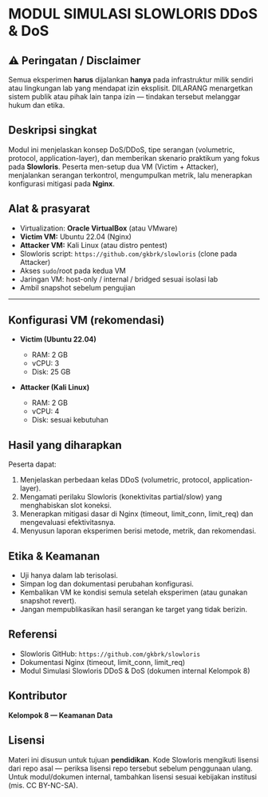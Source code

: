 # MODUL SIMULASI SLOWLORIS DDoS & DoS


## ⚠️ Peringatan / Disclaimer

Semua eksperimen **harus** dijalankan **hanya** pada infrastruktur milik sendiri atau lingkungan lab yang mendapat izin eksplisit.
DILARANG menargetkan sistem publik atau pihak lain tanpa izin — tindakan tersebut melanggar hukum dan etika.


## Deskripsi singkat

Modul ini menjelaskan konsep DoS/DDoS, tipe serangan (volumetric, protocol, application-layer), dan memberikan skenario praktikum yang fokus pada **Slowloris**. Peserta men-setup dua VM (Victim + Attacker), menjalankan serangan terkontrol, mengumpulkan metrik, lalu menerapkan konfigurasi mitigasi pada **Nginx**.


## Alat & prasyarat

* Virtualization: **Oracle VirtualBox** (atau VMware)
* **Victim VM:** Ubuntu 22.04 (Nginx)
* **Attacker VM:** Kali Linux (atau distro pentest)
* Slowloris script: `https://github.com/gkbrk/slowloris` (clone pada Attacker)
* Akses `sudo`/root pada kedua VM
* Jaringan VM: host-only / internal / bridged sesuai isolasi lab
* Ambil snapshot sebelum pengujian

---

## Konfigurasi VM (rekomendasi)

* **Victim (Ubuntu 22.04)**

  * RAM: 2 GB
  * vCPU: 3
  * Disk: 25 GB
* **Attacker (Kali Linux)**

  * RAM: 2 GB
  * vCPU: 4
  * Disk: sesuai kebutuhan

## Hasil yang diharapkan

Peserta dapat:

1. Menjelaskan perbedaan kelas DDoS (volumetric, protocol, application-layer).
2. Mengamati perilaku Slowloris (konektivitas partial/slow) yang menghabiskan slot koneksi.
3. Menerapkan mitigasi dasar di Nginx (timeout, limit_conn, limit_req) dan mengevaluasi efektivitasnya.
4. Menyusun laporan eksperimen berisi metode, metrik, dan rekomendasi.


## Etika & Keamanan

* Uji hanya dalam lab terisolasi.
* Simpan log dan dokumentasi perubahan konfigurasi.
* Kembalikan VM ke kondisi semula setelah eksperimen (atau gunakan snapshot revert).
* Jangan mempublikasikan hasil serangan ke target yang tidak berizin.


## Referensi

* Slowloris GitHub: `https://github.com/gkbrk/slowloris`
* Dokumentasi Nginx (timeout, limit_conn, limit_req)
* Modul Simulasi Slowloris DDoS & DoS (dokumen internal Kelompok 8)


## Kontributor

**Kelompok 8 — Keamanan Data**



## Lisensi

Materi ini disusun untuk tujuan **pendidikan**. Kode Slowloris mengikuti lisensi dari repo asal — periksa lisensi repo tersebut sebelum penggunaan ulang. Untuk modul/dokumen internal, tambahkan lisensi sesuai kebijakan institusi (mis. CC BY-NC-SA).

